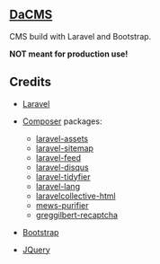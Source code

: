 ## [DaCMS](https://dacms.co)

CMS build with Laravel and Bootstrap.

**NOT meant for production use!**

## Credits

- [Laravel](https://laravel.com)

- [Composer](https://getcomposer.com) packages:
  - [laravel-assets](https://github.com/RoumenDamianoff/laravel-assets)
  - [laravel-sitemap](https://github.com/RoumenDamianoff/laravel-sitemap)
  - [laravel-feed](https://github.com/RoumenDamianoff/laravel-feed)
  - [laravel-disqus](https://github.com/RoumenDamianoff/laravel-disqus)
  - [laravel-tidyfier](https://github.com/RoumenDamianoff/laravel-tidyfier)
  - [laravel-lang](https://github.com/caouecs/Laravel-lang)
  - [laravelcollective-html](https://github.com/LaravelCollective/html)
  - [mews-purifier](https://github.com/mewebstudio/Purifier)
  - [greggilbert-recaptcha](https://github.com/greggilbert/recaptcha)

- [Bootstrap](https://getbootstrap.com)

- [JQuery](https://jquery.com)
